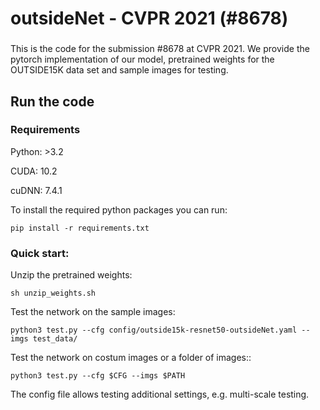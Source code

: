 # outsideNet - CVPR 2021 (#8678)
###
This is the code for the submission #8678 at CVPR 2021. 
We provide the pytorch implementation of our model, pretrained weights for the OUTSIDE15K data set and sample images for testing. 
## Run the code
### Requirements
Python: >3.2

CUDA: 10.2

cuDNN: 7.4.1

To install the required python packages you can run: 
```
pip install -r requirements.txt
```
### Quick start: 
Unzip the pretrained weights:
```
sh unzip_weights.sh
```

Test the network on the sample images:
```
python3 test.py --cfg config/outside15k-resnet50-outsideNet.yaml --imgs test_data/
```

Test the network on costum images or a folder of images::
```
python3 test.py --cfg $CFG --imgs $PATH
```

The config file allows testing additional settings, e.g. multi-scale testing.
